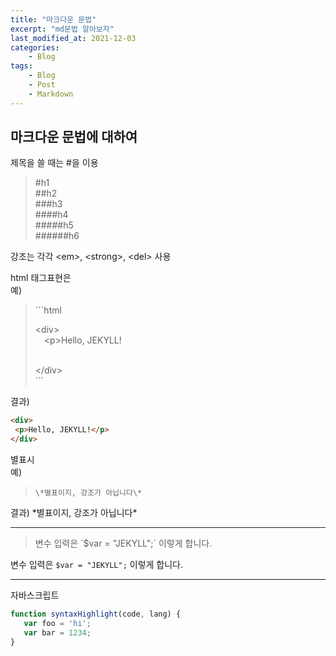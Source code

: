 ```yaml
--- 
title: "마크다운 문법" 
excerpt: "md문법 알아보자" 
last_modified_at: 2021-12-03
categories: 
    - Blog
tags: 
    - Blog 
    - Post
    - Markdown
--- 
```

## 마크다운 문법에 대하여

제목을 쓸 때는 #을 이용
> \#h1  
> \##h2  
> \###h3  
> \####h4  
> \#####h5  
> \######h6  

강조는 각각 \<em>, \<strong>, \<del> 사용

html 태그표현은  
예)
> \```html  
>  
> \<div>  
> &emsp;\<p>Hello, JEKYLL!</p>  
> \</div>    
> \```  

결과)
```html
<div>
 <p>Hello, JEKYLL!</p>
</div>
```

별표시  
예)
> ```
> \*별표이지, 강조가 아닙니다\*
> ```

결과)
\*별표이지, 강조가 아닙니다\*

***
> 변수 입력은 \`$var = "JEKYLL";` 이렇게 합니다.

변수 입력은 `$var = "JEKYLL";` 이렇게 합니다.

***

자바스크립트  
```javascript
function syntaxHighlight(code, lang) {
   var foo = 'hi';
   var bar = 1234;
}
```
